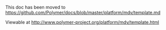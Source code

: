 This doc has been moved to https://github.com/Polymer/docs/blob/master/platform/mdv/template.md

Viewable at http://www.polymer-project.org/platform/mdv/template.html
